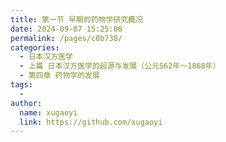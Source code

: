 ```yaml
---
title: 第一节 早期的药物学研究概况
date: 2024-09-07 15:25:06
permalink: /pages/c0b738/
categories:
  - 日本汉方医学
  - 上篇 日本汉方医学的起源与发展（公元562年～1868年）
  - 第四章 药物学的发展
tags:
  - 
author: 
  name: xugaoyi
  link: https://github.com/xugaoyi
---
```

